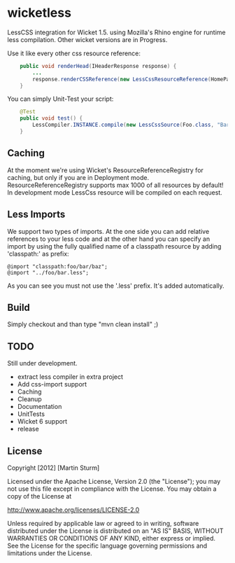 wicketless
==========

LessCSS integration for Wicket 1.5. using Mozilla's Rhino engine for runtime less compilation. Other wicket versions are in Progress.

Use it like every other css resource reference:
```java
	public void renderHead(IHeaderResponse response) {
		...
	    response.renderCSSReference(new LessCssResourceReference(HomePage.class, "HomePage.less"));
    }
```

You can simply Unit-Test your script:

```java
	@Test
    public void test() {
        LessCompiler.INSTANCE.compile(new LessCssSource(Foo.class, "Bar.less"));
    }
```    

Caching
----------
At the moment we're using Wicket's ResourceReferenceRegistry for caching, but only if you are in Deployment mode. ResourceReferenceRegistry supports max 1000 of all resources by default! In development mode LessCss resource will be compiled on each request.

Less Imports
----------
We support two types of imports. At the one side you can add relative references to your less code and at the other hand you can specify an import by using the fully qualified name of a classpath resource by adding 'classpath:' as prefix:

```lesscss
@import "classpath:foo/bar/baz";
@import "../foo/bar.less";
```

As you can see you must not use the '.less' prefix. It's added automatically.

Build
----------
Simply checkout and than type "mvn clean install" ;)

TODO
----------

Still under development. 
- extract less compiler in extra project
- Add css-import support
- Caching
- Cleanup
- Documentation
- UnitTests 
- Wicket 6 support
- release

License
----------

Copyright [2012] [Martin Sturm]

Licensed under the Apache License, Version 2.0 (the "License");
you may not use this file except in compliance with the License.
You may obtain a copy of the License at

   http://www.apache.org/licenses/LICENSE-2.0

Unless required by applicable law or agreed to in writing, software
distributed under the License is distributed on an "AS IS" BASIS,
WITHOUT WARRANTIES OR CONDITIONS OF ANY KIND, either express or implied.
See the License for the specific language governing permissions and
limitations under the License.

